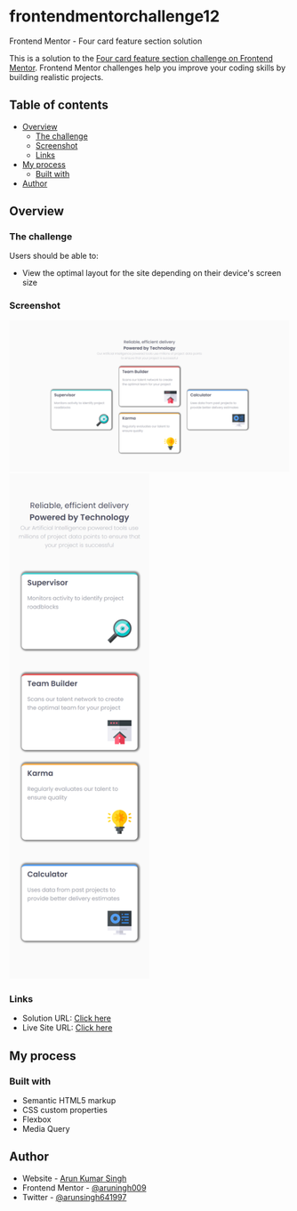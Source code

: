 # frontendmentorchallenge12
Frontend Mentor - Four card feature section solution

This is a solution to the [Four card feature section challenge on Frontend Mentor](https://www.frontendmentor.io/challenges/four-card-feature-section-weK1eFYK). Frontend Mentor challenges help you improve your coding skills by building realistic projects. 

## Table of contents

- [Overview](#overview)
  - [The challenge](#the-challenge)
  - [Screenshot](#screenshot)
  - [Links](#links)
- [My process](#my-process)
  - [Built with](#built-with)
- [Author](#author)

## Overview

### The challenge

Users should be able to:

- View the optimal layout for the site depending on their device's screen size

### Screenshot

<img src="./output/d.png">
<img src="./output/m.png" width="50%">


### Links

- Solution URL: [Click here](https://github.com/arunsingh009/frontendmentorchallenge12)
- Live Site URL: [Click here](https://arunsingh009.github.io/frontendmentorchallenge12/)

## My process

### Built with

- Semantic HTML5 markup
- CSS custom properties
- Flexbox
- Media Query




## Author

- Website - [Arun Kumar Singh](https://arunkumarsinghportfolio.netlify.app/)
- Frontend Mentor - [@aruningh009](https://www.frontendmentor.io/profile/arunsingh009)
- Twitter - [@arunsingh641997](https://www.twitter.com/arunsingh641997)


